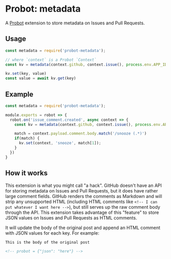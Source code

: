 # Probot: metadata

A [Probot](https://github.com/probot/probot) extension to store metadata on Issues and Pull Requests.

## Usage

```js
const metadata = require('probot-metadata');

// where `context` is a Probot `Context`
const kv = metadata(context.github, context.issue(), process.env.APP_ID)

kv.set(key, value)
const value = await kv.get(key)
```

## Example

```js
const metadata = require('probot-metadata');

module.exports = robot => {
  robot.on('issue_comment.created', async context => {
    const kv = metadata(context.github, context.issue(), process.env.APP_ID)

    match = context.payload.comment.body.match('/snooze (.*)')
    if(match) {
      kv.set(context, 'snooze', match[1]);
    }
  })
}
```

## How it works

This extension is what you might call "a hack". GitHub doesn't have an API for storing metadata on Issues and Pull Requests, but it does have rather large comment fields. GitHub renders the comments as Markdown and will strip any unsupported HTML (including HTML comments like `<!-- I can put whatever I want here -->`), but still serves up the raw comment body through the API. This extension takes advantage of this "feature" to store JSON values on Issues and Pull Requests as HTML comments.

It will update the body of the original post and append an HTML comment with JSON values for each key. For example:

```markdown
This is the body of the original post

<!-- probot = {"json": "here"} -->
```

